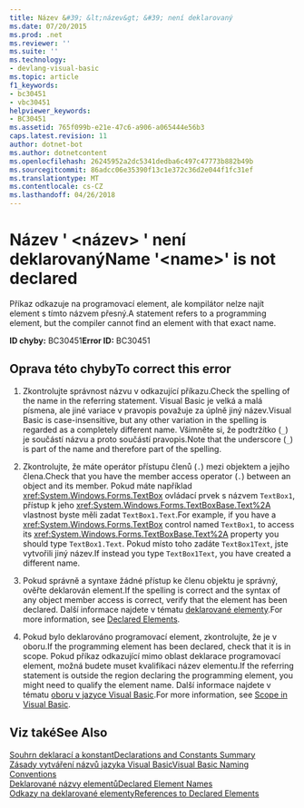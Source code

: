 ```yaml
---
title: Název &#39; &lt;název&gt; &#39; není deklarovaný
ms.date: 07/20/2015
ms.prod: .net
ms.reviewer: ''
ms.suite: ''
ms.technology:
- devlang-visual-basic
ms.topic: article
f1_keywords:
- bc30451
- vbc30451
helpviewer_keywords:
- BC30451
ms.assetid: 765f099b-e21e-47c6-a906-a065444e56b3
caps.latest.revision: 11
author: dotnet-bot
ms.author: dotnetcontent
ms.openlocfilehash: 26245952a2dc5341dedba6c497c47773b882b49b
ms.sourcegitcommit: 86adcc06e35390f13c1e372c36d2e044f1fc31ef
ms.translationtype: MT
ms.contentlocale: cs-CZ
ms.lasthandoff: 04/26/2018
---
```

# <a name="name-39ltnamegt39-is-not-declared"></a><span data-ttu-id="c5acf-102">Název &#39; &lt;název&gt; &#39; není deklarovaný</span><span class="sxs-lookup"><span data-stu-id="c5acf-102">Name &#39;&lt;name&gt;&#39; is not declared</span></span>
<span data-ttu-id="c5acf-103">Příkaz odkazuje na programovací element, ale kompilátor nelze najít element s tímto názvem přesný.</span><span class="sxs-lookup"><span data-stu-id="c5acf-103">A statement refers to a programming element, but the compiler cannot find an element with that exact name.</span></span>  
  
 <span data-ttu-id="c5acf-104">**ID chyby:** BC30451</span><span class="sxs-lookup"><span data-stu-id="c5acf-104">**Error ID:** BC30451</span></span>  
  
## <a name="to-correct-this-error"></a><span data-ttu-id="c5acf-105">Oprava této chyby</span><span class="sxs-lookup"><span data-stu-id="c5acf-105">To correct this error</span></span>  
  
1.  <span data-ttu-id="c5acf-106">Zkontrolujte správnost názvu v odkazující příkazu.</span><span class="sxs-lookup"><span data-stu-id="c5acf-106">Check the spelling of the name in the referring statement.</span></span> <span data-ttu-id="c5acf-107">Visual Basic je velká a malá písmena, ale jiné variace v pravopis považuje za úplně jiný název.</span><span class="sxs-lookup"><span data-stu-id="c5acf-107">Visual Basic is case-insensitive, but any other variation in the spelling is regarded as a completely different name.</span></span> <span data-ttu-id="c5acf-108">Všimněte si, že podtržítko (`_`) je součástí názvu a proto součástí pravopis.</span><span class="sxs-lookup"><span data-stu-id="c5acf-108">Note that the underscore (`_`) is part of the name and therefore part of the spelling.</span></span>  
  
2.  <span data-ttu-id="c5acf-109">Zkontrolujte, že máte operátor přístupu členů (`.`) mezi objektem a jejího člena.</span><span class="sxs-lookup"><span data-stu-id="c5acf-109">Check that you have the member access operator (`.`) between an object and its member.</span></span> <span data-ttu-id="c5acf-110">Pokud máte například <xref:System.Windows.Forms.TextBox> ovládací prvek s názvem `TextBox1`, přístup k jeho <xref:System.Windows.Forms.TextBoxBase.Text%2A> vlastnost byste měli zadat `TextBox1.Text`.</span><span class="sxs-lookup"><span data-stu-id="c5acf-110">For example, if you have a <xref:System.Windows.Forms.TextBox> control named `TextBox1`, to access its <xref:System.Windows.Forms.TextBoxBase.Text%2A> property you should type `TextBox1.Text`.</span></span> <span data-ttu-id="c5acf-111">Pokud místo toho zadáte `TextBox1Text`, jste vytvořili jiný název.</span><span class="sxs-lookup"><span data-stu-id="c5acf-111">If instead you type `TextBox1Text`, you have created a different name.</span></span>  
  
3.  <span data-ttu-id="c5acf-112">Pokud správně a syntaxe žádné přístup ke členu objektu je správný, ověřte deklarován element.</span><span class="sxs-lookup"><span data-stu-id="c5acf-112">If the spelling is correct and the syntax of any object member access is correct, verify that the element has been declared.</span></span> <span data-ttu-id="c5acf-113">Další informace najdete v tématu [deklarované elementy](../../../visual-basic/programming-guide/language-features/declared-elements/index.md).</span><span class="sxs-lookup"><span data-stu-id="c5acf-113">For more information, see [Declared Elements](../../../visual-basic/programming-guide/language-features/declared-elements/index.md).</span></span>  
  
4.  <span data-ttu-id="c5acf-114">Pokud bylo deklarováno programovací element, zkontrolujte, že je v oboru.</span><span class="sxs-lookup"><span data-stu-id="c5acf-114">If the programming element has been declared, check that it is in scope.</span></span> <span data-ttu-id="c5acf-115">Pokud příkaz odkazující mimo oblast deklarace programovací element, možná budete muset kvalifikaci název elementu.</span><span class="sxs-lookup"><span data-stu-id="c5acf-115">If the referring statement is outside the region declaring the programming element, you might need to qualify the element name.</span></span> <span data-ttu-id="c5acf-116">Další informace najdete v tématu [oboru v jazyce Visual Basic](../../../visual-basic/programming-guide/language-features/declared-elements/scope.md).</span><span class="sxs-lookup"><span data-stu-id="c5acf-116">For more information, see [Scope in Visual Basic](../../../visual-basic/programming-guide/language-features/declared-elements/scope.md).</span></span>  
  
## <a name="see-also"></a><span data-ttu-id="c5acf-117">Viz také</span><span class="sxs-lookup"><span data-stu-id="c5acf-117">See Also</span></span>  
 [<span data-ttu-id="c5acf-118">Souhrn deklarací a konstant</span><span class="sxs-lookup"><span data-stu-id="c5acf-118">Declarations and Constants Summary</span></span>](../../../visual-basic/language-reference/keywords/declarations-and-constants-summary.md)  
 [<span data-ttu-id="c5acf-119">Zásady vytváření názvů jazyka Visual Basic</span><span class="sxs-lookup"><span data-stu-id="c5acf-119">Visual Basic Naming Conventions</span></span>](../../../visual-basic/programming-guide/program-structure/naming-conventions.md)  
 [<span data-ttu-id="c5acf-120">Deklarované názvy elementů</span><span class="sxs-lookup"><span data-stu-id="c5acf-120">Declared Element Names</span></span>](../../../visual-basic/programming-guide/language-features/declared-elements/declared-element-names.md)  
 [<span data-ttu-id="c5acf-121">Odkazy na deklarované elementy</span><span class="sxs-lookup"><span data-stu-id="c5acf-121">References to Declared Elements</span></span>](../../../visual-basic/programming-guide/language-features/declared-elements/references-to-declared-elements.md)
